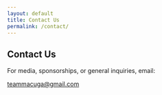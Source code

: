 ```yaml
---
layout: default
title: Contact Us
permalink: /contact/
---
```


<section class="container">
  <h1>Contact Us</h1>
  <p>For media, sponsorships, or general inquiries, email:</p>
  <p><a class="pill" href="mailto:teammacuga@gmail.com">teammacuga@gmail.com</a></p>
</section>
